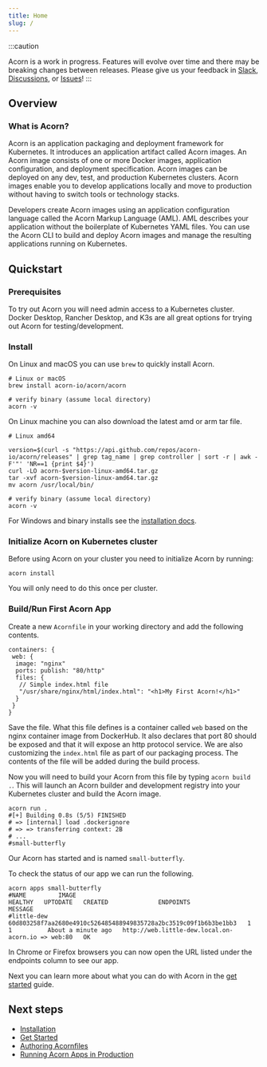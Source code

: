 ```yaml
---
title: Home
slug: /
---
```


:::caution

Acorn is a work in progress.  Features will evolve over time and there may be breaking changes between releases.  Please give us your feedback in [Slack](https://slack.acorn.io), [Discussions](https://github.com/acorn-io/acorn/discussions), or [Issues](https://github.com/acorn-io/acorn/issues)!
:::

## Overview

### What is Acorn?

Acorn is an application packaging and deployment framework for Kubernetes. It introduces an application artifact called Acorn images. An Acorn image consists of one or more Docker images, application configuration, and deployment specification. Acorn images can be deployed on any dev, test, and production Kubernetes clusters. Acorn images enable you to develop applications locally and move to production without having to switch tools or technology stacks.

Developers create Acorn images using an application configuration language called the Acorn Markup Language (AML). AML describes your application without the boilerplate of Kubernetes YAML files. You can use the Acorn CLI to build and deploy Acorn images and manage the resulting applications running on Kubernetes.


## Quickstart

### Prerequisites

To try out Acorn you will need admin access to a Kubernetes cluster. Docker Desktop, Rancher Desktop, and K3s are all great options for trying out Acorn for testing/development.

### Install

On Linux and macOS you can use `brew` to quickly install Acorn.

```shell
# Linux or macOS
brew install acorn-io/acorn/acorn

# verify binary (assume local directory)
acorn -v
```

On Linux machine you can also download the latest amd or arm tar file.

```shell 
# Linux amd64

version=$(curl -s "https://api.github.com/repos/acorn-io/acorn/releases" | grep tag_name | grep controller | sort -r | awk -F'"' 'NR==1 {print $4}')
curl -LO acorn-$version-linux-amd64.tar.gz
tar -xvf acorn-$version-linux-amd64.tar.gz
mv acorn /usr/local/bin/

# verify binary (assume local directory)
acorn -v
```

For Windows and binary installs see the [installation docs](/installation/installing#binary-install).

### Initialize Acorn on Kubernetes cluster

Before using Acorn on your cluster you need to initialize Acorn by running:

```shell
acorn install
```

You will only need to do this once per cluster.

### Build/Run First Acorn App

Create a new `Acornfile` in your working directory and add the following contents.

```cue
containers: {
 web: {
  image: "nginx"
  ports: publish: "80/http"
  files: {
   // Simple index.html file
   "/usr/share/nginx/html/index.html": "<h1>My First Acorn!</h1>"
  }
 }
}
```

Save the file. What this file defines is a container called `web` based on the nginx container image from DockerHub. It also declares that port 80 should be exposed and that it will expose an http protocol service. We are also customizing the `index.html` file as part of our packaging process. The contents of the file will be added during the build process.

Now you will need to build your Acorn from this file by typing `acorn build .`. This will launch an Acorn builder and development registry into your Kubernetes cluster and build the Acorn image.

```shell
acorn run .
#[+] Building 0.8s (5/5) FINISHED
# => [internal] load .dockerignore
# => => transferring context: 2B  
# ...
#small-butterfly

```

Our Acorn has started and is named `small-butterfly`.

To check the status of our app we can run the following.

```shell
acorn apps small-butterfly
#NAME         IMAGE                                                              HEALTHY   UPTODATE   CREATED              ENDPOINTS                                           MESSAGE
#little-dew   60d803258f7aa2680e4910c526485488949835728a2bc3519c09f1b6b3be1bb3   1         1          About a minute ago   http://web.little-dew.local.on-acorn.io => web:80   OK
```

In Chrome or Firefox browsers you can now open the URL listed under the endpoints column to see our app.

Next you can learn more about what you can do with Acorn in the [get started](/get-started/running-an-acorn) guide.

## Next steps

* [Installation](/installation/installing)
* [Get Started](/get-started/running-an-acorn)
* [Authoring Acornfiles](/authoring/overview)
* [Running Acorn Apps in Production](/production/args-and-secrets)
